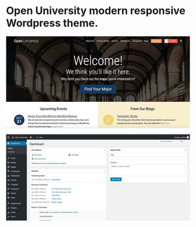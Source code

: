 # Open University modern responsive Wordpress theme.

!["Open University modern responsive Wordpress theme."](https://github.com/rusahang/university/blob/master/screenshot%20/open-university-front.jpg "Open University modern responsive Wordpress theme.")

!["Open University modern responsive Wordpress theme."](https://github.com/rusahang/university/blob/master/screenshot%20/open-university-backend.jpg "Open University modern responsive Wordpress theme.")
